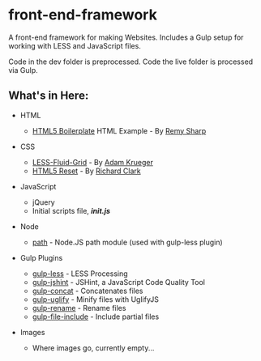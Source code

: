 front-end-framework
===================

A front-end framework for making Websites. Includes a Gulp setup for working with LESS and JavaScript files.

Code in the dev folder is preprocessed. Code the live folder is processed via Gulp.

## What's in Here:

* HTML
	* [HTML5 Boilerplate](http://html5doctor.com/html-5-boilerplates/) HTML Example - By [Remy Sharp](https://twitter.com/rem)

* CSS
	* [LESS-Fluid-Grid](https://github.com/KruegerDesigns/LESS-Fluid-Grid) - By [Adam Krueger](https://twitter.com/KruegerDesigns)
	* [HTML5 Reset](http://html5doctor.com/html-5-reset-stylesheet/) - By [Richard Clark](https://twitter.com/Rich_Clark)

* JavaScript
	* jQuery
	* Initial scripts file, ***init.js***

* Node
	* [path](https://www.npmjs.org/search?q=path) - Node.JS path module (used with gulp-less plugin)

* Gulp Plugins
	* [gulp-less](https://www.npmjs.org/search?q=gulp-less) - LESS Processing
	* [gulp-jshint](https://www.npmjs.org/search?q=gulp-jshint) - JSHint, a JavaScript Code Quality Tool
	* [gulp-concat](https://www.npmjs.org/search?q=gulp-concat) - Concatenates files
	* [gulp-uglify](https://www.npmjs.org/search?q=gulp-uglify) - Minify files with UglifyJS
	* [gulp-rename](https://www.npmjs.org/search?q=gulp-rename) - Rename files
	* [gulp-file-include]() - Include partial files

* Images
	* Where images go, currently empty...